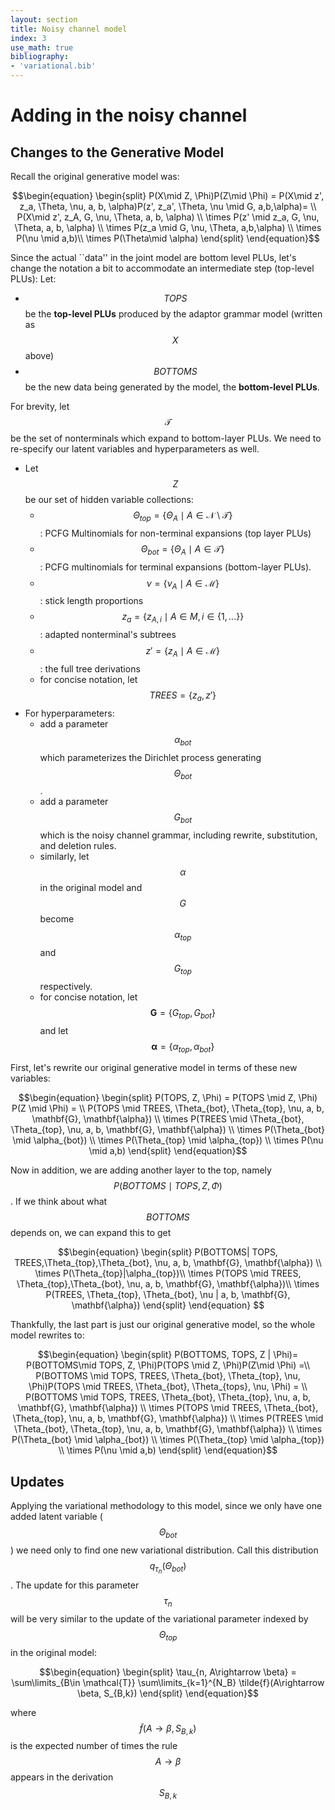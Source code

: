 ```yaml
---
layout: section
title: Noisy channel model
index: 3
use_math: true
bibliography:
- 'variational.bib'
---
```


Adding in the noisy channel
===========================

Changes to the Generative Model
-------------------------------
Recall the original generative model was:

<center>
$$\begin{equation}
\begin{split}
P(X\mid Z, \Phi)P(Z\mid \Phi) = P(X\mid z', z_a, \Theta, \nu, a, b, \alpha)P(z', z_a', \Theta, \nu \mid G, a,b,\alpha)= \\
P(X\mid z', z_A, G, \nu, \Theta, a, b, \alpha) \\
\times P(z' \mid  z_a, G, \nu, \Theta, a, b, \alpha) \\
\times P(z_a \mid  G, \nu, \Theta, a,b,\alpha) \\
\times P(\nu \mid  a,b)\\
\times P(\Theta\mid \alpha) \end{split}
\end{equation}$$
</center>

Since the actual ``data'' in the joint model are bottom level PLUs, let's change the notation a bit to accommodate an intermediate step (top-level PLUs):
Let:
- $$TOPS$$ be the **top-level PLUs** produced by the adaptor grammar model (written as $$X$$ above)
- $$BOTTOMS$$ be the new data being generated by the model, the **bottom-level PLUs**. 

For brevity, let $$\mathcal{T}$$ be the set of nonterminals which expand to bottom-layer PLUs.
We need to re-specify our latent variables and hyperparameters as well.
-   Let $$Z$$ be our set of hidden variable collections: 
    - $$\Theta_{top} = \{\Theta_A \mid  A \in \mathcal{N}\setminus \mathcal{T}\}$$: PCFG Multinomials for non-terminal expansions (top layer PLUs)
    - $$\Theta_{bot} = \{\Theta_A \mid A \in \mathcal{T}\}$$: PCFG multinomials for terminal expansions (bottom-layer PLUs).
    - $$\nu = \{\nu_A \mid  A \in \mathcal{M}\}$$: stick length proportions
    - $$z_a = \{z_{A,i} \mid  A \in M, i \in \{1,...\} \}$$: adapted nonterminal's subtrees 
    - $$z' = \{z_A \mid  A \in \mathcal{M}\}$$: the full tree derivations
    - for concise notation, let $$TREES = \{z_a, z'\}$$
- For hyperparameters:
    - add a parameter $$\alpha_{bot}$$ which parameterizes the Dirichlet process generating $$\Theta_{bot}$$. 
    - add a parameter $$G_{bot}$$ which is the noisy channel grammar, including rewrite, substitution, and deletion rules. 
    - similarly, let $$\alpha$$ in the original model and $$G$$ become $$\alpha_{top}$$ and $$G_{top}$$ respectively.
    - for concise notation, let $$\mathbf{G} = \{G_{top}, G_{bot}\}$$ and let $$\mathbf{\alpha} = \{\alpha_{top}, \alpha_{bot}\}$$

First, let's rewrite our original generative model in terms of these new variables:


<center>
$$\begin{equation}
\begin{split}
P(TOPS, Z, \Phi) = P(TOPS \mid Z, \Phi) P(Z \mid \Phi) = \\
P(TOPS \mid TREES, \Theta_{bot}, \Theta_{top}, \nu, a, b, \mathbf{G}, \mathbf{\alpha}) \\
\times P(TREES \mid \Theta_{bot}, \Theta_{top}, \nu, a, b, \mathbf{G}, \mathbf{\alpha}) \\
\times P(\Theta_{bot} \mid \alpha_{bot}) \\
\times P(\Theta_{top} \mid \alpha_{top}) \\
\times P(\nu \mid  a,b)
\end{split}
\end{equation}$$
</center>



Now in addition, we are adding another layer to the top, namely $$P(BOTTOMS \mid TOPS, Z, \Phi)$$. If we think about what $$BOTTOMS$$ depends on, we can expand this to get 
<center>
$$\begin{equation}
\begin{split}
P(BOTTOMS| TOPS, TREES,\Theta_{top},\Theta_{bot}, \nu, a, b, \mathbf{G}, \mathbf{\alpha}) \\
\times  P(\Theta_{top}|\alpha_{top})\\
\times P(TOPS \mid TREES, \Theta_{top},\Theta_{bot}, \nu, a, b,  \mathbf{G}, \mathbf{\alpha})\\
\times P(TREES, \Theta_{top}, \Theta_{bot}, \nu | a, b, \mathbf{G}, \mathbf{\alpha})
\end{split}
\end{equation}
$$
</center>

Thankfully, the last part is just our original generative model, so the whole model rewrites to:

<center>
$$\begin{equation}
\begin{split}
P(BOTTOMS, TOPS, Z | \Phi)= P(BOTTOMS\mid TOPS, Z, \Phi)P(TOPS \mid Z, \Phi)P(Z\mid \Phi) =\\
 P(BOTTOMS \mid TOPS, TREES, \Theta_{bot}, \Theta_{top}, \nu, \Phi)P(TOPS \mid TREES, \Theta_{bot}, \Theta_{tops}, \nu, \Phi) = \\
 P(BOTTOMS \mid TOPS, TREES, \Theta_{bot}, \Theta_{top}, \nu, a, b, \mathbf{G}, \mathbf{\alpha}) \\
\times P(TOPS \mid TREES, \Theta_{bot}, \Theta_{top}, \nu, a, b, \mathbf{G}, \mathbf{\alpha}) \\
\times P(TREES \mid \Theta_{bot}, \Theta_{top}, \nu, a, b, \mathbf{G}, \mathbf{\alpha}) \\
\times P(\Theta_{bot} \mid \alpha_{bot}) \\
\times P(\Theta_{top} \mid \alpha_{top}) \\
\times P(\nu \mid  a,b)
\end{split}
\end{equation}$$
</center>


Updates
-------
Applying the variational methodology to this model, since we only have one added latent variable ($$\Theta_{bot}$$) we need only to find one new variational distribution. Call this distribution $$q_{\tau_n}(\Theta_{bot})$$. The update for this parameter $$\tau_n$$ will be very similar to the update of the variational parameter indexed by $$\Theta_{top}$$ in the original model:

<center>
$$\begin{equation}
\begin{split}
\tau_{n, A\rightarrow \beta} = \sum\limits_{B\in \mathcal{T}} \sum\limits_{k=1}^{N_B} \tilde{f}(A\rightarrow \beta, S_{B,k})
\end{split}
\end{equation}$$
</center>

where $$\tilde{f}(A\rightarrow \beta, S_{B,k})$$ is the expected number of times the rule $$A\rightarrow \beta$$ appears in the derivation $$S_{B,k}$$



